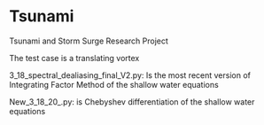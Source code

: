 # Tsunami
Tsunami and Storm Surge Research Project

The test case is a translating vortex

3_18_spectral_dealiasing_final_V2.py: Is the most recent version of Integrating Factor Method of the shallow water equations

New_3_18_20_.py:  is Chebyshev differentiation of the shallow water equations

